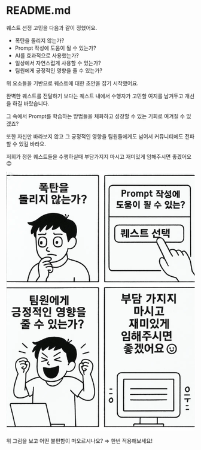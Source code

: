 # README.md

퀘스트 선정 고민을 다음과 같이 정했어요.

- 폭탄을 돌리지 않는가?
- Prompt 작성에 도움이 될 수 있는가?
- AI를 효과적으로 사용했는가?
- 일상에서 자연스럽게 사용할 수 있는가?
- 팀원에게 긍정적인 영향을 줄 수 있는가?

위 요소들을 기반으로 퀘스트에 대한 초안을 잡기 시작했어요.

완벽한 퀘스트를 전달하기 보다는 퀘스트 내에서 수행자가 고민할 여지를 남겨두고 개선을 하길 바랐습니다.

그 속에서 Prompt를 학습하는 방법들을 체화하고 성장할 수 있는 기회로 여겨질 수 있겠죠?

또한 자신만 바라보지 않고 그 긍정적인 영향을 팀원들에게도 넘어서 커뮤니티에도 전파할 수 있길 바라요.

저희가 정한 퀘스트들을 수행하실때 부담가지지 마시고 재미있게 임해주시면 좋겠어요 😊

![alt text](c3af939d-d00c-4275-b5ec-c0d3aa195f0d.png)

위 그림을 보고 어떤 불편함이 떠오르시나요? ⇒ 한번 적용해보세요!
